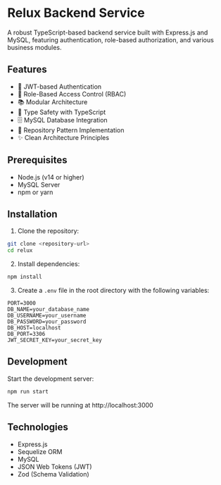 # Relux Backend Service

A robust TypeScript-based backend service built with Express.js and MySQL, featuring authentication, role-based authorization, and various business modules.

## Features

- 🔐 JWT-based Authentication
- 👥 Role-Based Access Control (RBAC)
- 📚 Modular Architecture
- 🎯 Type Safety with TypeScript
- 🗄️ MySQL Database Integration
- 🔄 Repository Pattern Implementation
- ✨ Clean Architecture Principles

## Prerequisites

- Node.js (v14 or higher)
- MySQL Server
- npm or yarn

## Installation

1. Clone the repository:

```bash
git clone <repository-url>
cd relux
```

2. Install dependencies:

```bash
npm install
```

3. Create a `.env` file in the root directory with the following variables:

```env
PORT=3000
DB_NAME=your_database_name
DB_USERNAME=your_username
DB_PASSWORD=your_password
DB_HOST=localhost
DB_PORT=3306
JWT_SECRET_KEY=your_secret_key
```

## Development

Start the development server:

```bash
npm run start
```

The server will be running at http://localhost:3000

## Technologies

- Express.js
- Sequelize ORM
- MySQL
- JSON Web Tokens (JWT)
- Zod (Schema Validation)
